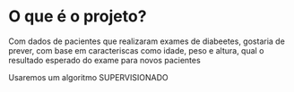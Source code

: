 # O que é o projeto?

Com dados de pacientes que realizaram exames de diabeetes, gostaria de prever, com base em caracteriscas como idade, peso e altura, qual o resultado esperado do exame para novos pacientes

Usaremos um algoritmo SUPERVISIONADO